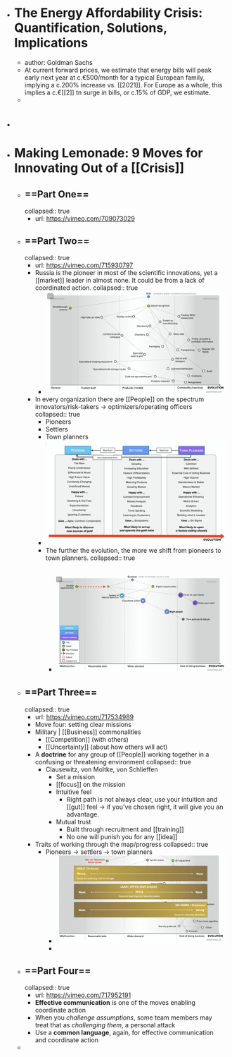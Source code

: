 - # The Energy Affordability Crisis: Quantification, Solutions, Implications
	- author: Goldman Sachs
	- At current forward prices, we estimate that energy bills will peak early next year at c.€500/month for a typical European family, implying a c.200% increase vs. [[2021]]. For Europe as a whole, this implies a c.€[[2]] tn surge in bills, or c.15% of GDP, we estimate.
	-
- #
- # Making Lemonade: 9 Moves for Innovating Out of a [[Crisis]]
	- ## ==Part One==
	  collapsed:: true
		- url: https://vimeo.com/709073029
	- ## ==Part Two==
	  collapsed:: true
		- url: https://vimeo.com/715930797
		- Russia is the pioneer in most of the scientific innovations, yet a [[market]] leader in almost none. It could be from a lack of coordinated action.
		  collapsed:: true
			- ![image.png](../assets/image_1662755640390_0.png)
		- In every organization there are [[People]] on the spectrum innovators/risk-takers -> optimizers/operating officers
		  collapsed:: true
			- Pioneers
			- Settlers
			- Town planners
			- ![image.png](../assets/image_1662755781930_0.png)
			- The further the evolution, the more we shift from pioneers to town planners.
			  collapsed:: true
				- ![image.png](../assets/image_1662755848820_0.png)
					-
	- ## ==Part Three==
	  collapsed:: true
		- url: https://vimeo.com/717534989
		- Move four: setting clear missions
		- Military | [[Business]] commonalities
			- [[Competition]] (with others)
			- [[Uncertainty]] (about how others will act)
		- A **doctrine** for any group of [[People]] working together in a confusing or threatening environment
		  collapsed:: true
			- Clausewitz, von Moltke, von Schlieffen
				- Set a mission
				- [[focus]] on the mission
				- Intuitive feel
					- Right path is not always clear, use your intuition and [[gut]] feel -> if you've chosen right, it will give you an advantage.
				- Mutual trust
					- Built through recruitment and [[training]]
					- No one will punish you for any [[idea]]
		- Traits of working through the map/progress
		  collapsed:: true
			- Pioneers -> settlers -> town planners
				- ![image.png](../assets/image_1662788386817_0.png)
				-
	- ## ==Part Four==
	  collapsed:: true
		- url: https://vimeo.com/717952191
		- **Effective communication** is one of the moves enabling coordinate action
		- When you *challenge assumptions*, some team members may treat that as *challenging them*, a personal attack
		- Use a **common language**, again, for effective communication and coordinate action
	-